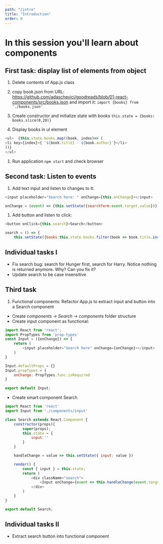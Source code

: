 ```yaml
---
path: "/intro"
title: "Introduction"
order: 0
---
```


# In this session you'll learn about components

## First task: display list of elements from object

1. Delete contents of App.js class

1. copy book.json from URL: https://github.com/adaschevici/goodreads/blob/01-react-components/src/books.json and import it: ```import {books} from './books.json'```

1. Create constructor and initialize state with books ```this.state = {books: books.slice(0,20)}```

1. Display books in ul element

```javascript
<ul>  {this.state.books.map((book, index)=> (
<li key={index}>{ `${book.title} - ${book.author}`}</li>
))}
</ul>
```

1. Run application ```npm start``` and check browser

## Second task: Listen to events

1. Add text input and listen to changes to it:

```javascript
<input placeholder="Search here: " onChange={this.onChange}></input>

onChange = (event) => {this.setState({searchTerm:event.target.value})}
```

1. Add button and listen to click:

```javascript
<button onClick={this.search}>Search</button>

search = () => {
    this.setState({books:this.state.books.filter(book => book.title.includes(this.state.searchTerm))})}

```

## Individual tasks I

- Fix search bug: search for Hunger first, search for Harry. Notice nothing is returned anymore. Why? Can you fix it?
- Update search to be case insensitive

## Third task

1. Functional components: Refactor App.js to extract input and button into a Search component

- Create *components -> Search -> components* folder structure
- Create input component as functional:

```javascript
import React from 'react';
import PropTypes from 'prop-types'
const Input = ({onChange}) => {
    return (
        <input placeholder="Search here" onChange={onChange}></input>
    )
}

Input.defaultProps = {}
Input.propTypes = {
    onChange: PropTypes.func.isRequired
}

export default Input;
```

- Create smart component Search

```javascript
import React from 'react'
import Input from './components/input'

class Search extends React.Component {
    constructor(props){
        super(props);
        this.state = {
            input:''
        }
    }

    handleChange = value => this.setState({ input: value })

    render() {
        const { input } = this.state;
        return (
            <div className="search">
                <Input onChange={event => this.handleChange(event.target.value)}/>
            </div>
        )
    }
}

export default Search;
```

## Individual tasks II

- Extract search button into functional component